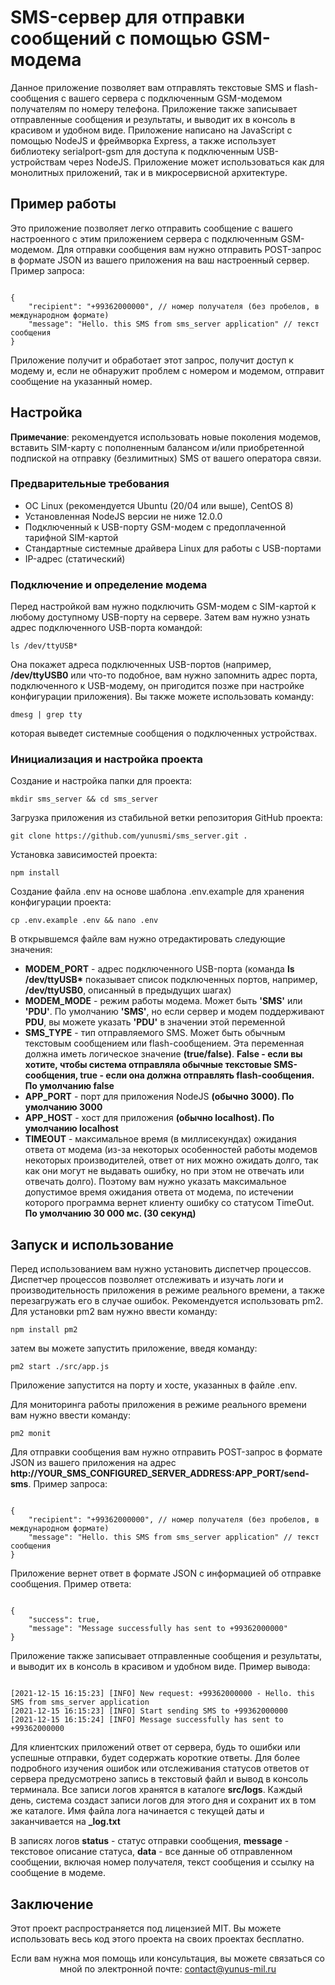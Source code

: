 <h1>SMS-сервер для отправки сообщений с помощью GSM-модема</h1>

<p>Данное приложение позволяет вам отправлять текстовые SMS и flash-сообщения с вашего сервера с подключенным GSM-модемом получателям по номеру телефона. Приложение также записывает отправленные сообщения и результаты, и выводит их в консоль в красивом и удобном виде. Приложение написано на JavaScript с помощью NodeJS и фреймворка Express, а также использует библиотеку serialport-gsm для доступа к подключенным USB-устройствам через NodeJS. Приложение может использоваться как для монолитных приложений, так и в микросервисной архитектуре.</p>

<h2>Пример работы</h2>

<p>Это приложение позволяет легко отправить сообщение с вашего настроенного с этим приложением сервера с подключенным GSM-модемом. Для отправки сообщения вам нужно отправить POST-запрос в формате JSON из вашего приложения на ваш настроенный сервер. Пример запроса:</p>

<pre><code>
{
    "recipient": "+99362000000", // номер получателя (без пробелов, в международном формате)
    "message": "Hello. this SMS from sms_server application" // текст сообщения
}
</code></pre>

<p>Приложение получит и обработает этот запрос, получит доступ к модему и, если не обнаружит проблем с номером и модемом, отправит сообщение на указанный номер.</p>

<h2>Настройка</h2>

<p><b>Примечание</b>: рекомендуется использовать новые поколения модемов, вставить SIM-карту с пополненным балансом и/или приобретенной подпиской на отправку (безлимитных) SMS от вашего оператора связи.</p>

<h3>Предварительные требования</h3>

<ul>
<li>ОС Linux (рекомендуется Ubuntu (20/04 или выше), CentOS 8)</li>
<li>Установленная NodeJS версии не ниже 12.0.0</li>
<li>Подключенный к USB-порту GSM-модем с предоплаченной тарифной SIM-картой</li>
<li>Стандартные системные драйвера Linux для работы с USB-портами</li>
<li>IP-адрес (статический)</li>
</ul>

<h3>Подключение и определение модема</h3>

<p>Перед настройкой вам нужно подключить GSM-модем с SIM-картой к любому доступному USB-порту на сервере. Затем вам нужно узнать адрес подключенного USB-порта командой:</p>

<pre><code>ls /dev/ttyUSB*
</code></pre>

<p>Она покажет адреса подключенных USB-портов (например, <b>/dev/ttyUSB0</b> или что-то подобное, вам нужно запомнить адрес порта, подключенного к USB-модему, он пригодится позже при настройке конфигурации приложения). Вы также можете использовать команду:</p>

<pre><code>dmesg | grep tty
</code></pre>

<p>которая выведет системные сообщения о подключенных устройствах.</p>

<h3>Инициализация и настройка проекта</h3>

<p>Создание и настройка папки для проекта:</p>

<pre><code>mkdir sms_server && cd sms_server
</code></pre>

<p>Загрузка приложения из стабильной ветки репозитория GitHub проекта:</p>

<pre><code>git clone https://github.com/yunusmi/sms_server.git .
</code></pre>

<p>Установка зависимостей проекта:</p>

<pre><code>npm install
</code></pre>

<p>Создание файла .env на основе шаблона .env.example для хранения конфигурации проекта:</p>

<pre><code>cp .env.example .env && nano .env
</code></pre>

<p>В открывшемся файле вам нужно отредактировать следующие значения:</p>

<ul>
<li><b>MODEM_PORT</b> - адрес подключенного USB-порта (команда <b>ls /dev/ttyUSB*</b> показывает список подключенных портов, например, <b>/dev/ttyUSB0</b>, описанный в предыдущих шагах)</li>
<li><b>MODEM_MODE</b> - режим работы модема. Может быть <b>'SMS'</b> или <b>'PDU'</b>. По умолчанию <b>'SMS'</b>, но если сервер и модем поддерживают <b>PDU</b>, вы можете указать <b>'PDU'</b> в значении этой переменной</li>
<li><b>SMS_TYPE</b> - тип отправляемого SMS. Может быть обычным текстовым сообщением или flash-сообщением. Эта переменная должна иметь логическое значение <b>(true/false)</b>. <b>False - если вы хотите, чтобы система отправляла обычные текстовые SMS-сообщения, true - если она должна отправлять flash-сообщения. По умолчанию false</b></li>
<li><b>APP_PORT</b> - порт для приложения NodeJS <b>(обычно 3000). По умолчанию 3000</b></li>
<li><b>APP_HOST</b> - хост для приложения <b>(обычно localhost). По умолчанию localhost</b></li>
<li><b>TIMEOUT</b> - максимальное время (в миллисекундах) ожидания ответа от модема (из-за некоторых особенностей работы модемов некоторых производителей, ответ от них можно ожидать долго, так как они могут не выдавать ошибку, но при этом не отвечать или отвечать долго). Поэтому вам нужно указать максимальное допустимое время ожидания ответа от модема, по истечении которого программа вернет клиенту ошибку со статусом TimeOut. <b>По умолчанию 30 000 мс. (30 секунд)</b></li>
</ul>

<h2>Запуск и использование</h2>
<p>Перед использованием вам нужно установить диспетчер процессов. Диспетчер процессов позволяет отслеживать и изучать логи и производительность приложения в режиме реального времени, а также перезагружать его в случае ошибок. Рекомендуется использовать pm2.
Для установки pm2 вам нужно ввести команду:</p>

<pre><code>npm install pm2
</code></pre>

<p>затем вы можете запустить приложение, введя команду:</p>

<pre><code>pm2 start ./src/app.js
</code></pre>

<p>Приложение запустится на порту и хосте, указанных в файле .env. </p>
<p>Для мониторинга работы приложения в режиме реального времени вам нужно ввести команду:</p>

<pre><code>pm2 monit
</code></pre>

<p>Для отправки сообщения вам нужно отправить POST-запрос в формате JSON из вашего приложения на адрес <br>
<b>http://YOUR_SMS_CONFIGURED_SERVER_ADDRESS:APP_PORT/send-sms</b>.
Пример запроса:</p>

<pre><code>
{
    "recipient": "+99362000000", // номер получателя (без пробелов, в международном формате)
    "message": "Hello. this SMS from sms_server application" // текст сообщения
}
</code></pre>

<p>Приложение вернет ответ в формате JSON с информацией об отправке сообщения. Пример ответа:</p>

<pre><code>
{
    "success": true,
    "message": "Message successfully has sent to +99362000000"
}
</code></pre>

<p>Приложение также записывает отправленные сообщения и результаты, и выводит их в консоль в красивом и удобном виде. Пример вывода:</p>

<pre><code>
[2021-12-15 16:15:23] [INFO] New request: +99362000000 - Hello. this SMS from sms_server application
[2021-12-15 16:15:23] [INFO] Start sending SMS to +99362000000
[2021-12-15 16:15:24] [INFO] Message successfully has sent to +99362000000
</code></pre>

<p>Для клиентских приложений ответ от сервера, будь то ошибки или успешные отправки, будет содержать короткие ответы. Для более подробного изучения ошибок или отслеживания статусов ответов от сервера предусмотрено запись в текстовый файл и вывод в консоль терминала. Все записи логов хранятся в каталоге <b>src/logs</b>. Каждый день, система создаст записи логов для этого дня и сохранит их в том же каталоге. Имя файла лога начинается с текущей даты и заканчивается на <b>_log.txt</b></p>

<p>В записях логов <b>status</b> - статус отправки сообщения, <b>message</b> - текстовое описание статуса, <b>data</b> - все данные об отправленном сообщении, включая номер получателя, текст сообщения и ссылку на сообщение в модеме.</p>

<h2>Заключение</h2>

<p>Этот проект распространяется под лицензией MIT. Вы можете использовать весь код этого проекта на своих проектах бесплатно. </p>
<p align="center">Если вам нужна моя помощь или консультация, вы можете связаться со мной по электронной почте: <a href="mailto:contact@yunus-mil.ru">contact@yunus-mil.ru</a></p>
